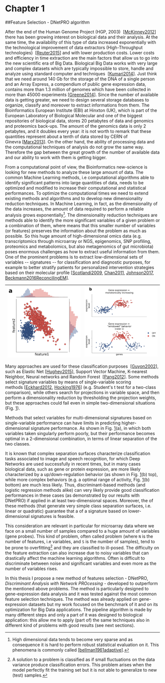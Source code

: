 # Chapter 1
##Feature Selection - DNetPRO algorithm

After the end of the Human Genome Project (HGP, 2003) 
[[McKinney2012](https://doi.org/10.1108/09504121211211415)]
there has been growing interest on biological data and their analysis.
At the same time, the availability of this type of data increased
exponentially with the technological improvement of data extractors
(High-Throughput technologies) 
[[Reuter2015](https://doi.org/10.1016/j.molcel.2015.05.004)] and
with lower production costs.
Lower costs and efficiency in time extraction are the main
factors that allow us to go into the new scientific era of Big Data.
Biological Big Data works with very large and complex datasets which are
typically impossible to store, handle and analyze using standard
computer and techniques 
[[Kumari2014](https://pdfs.semanticscholar.org/6cb1/5f5dc5605559230617828dc1dadad5775e85.pdf)].
Just think that we need around
140 Gb for the storage of the DNA of a single person and an Array
Express, a compendium of public gene expression data, contains more than
1.3 million of genomes which have been collected in more than 45000
experiments [[Greene2014](https://www.ncbi.nlm.nih.gov/pmc/articles/PMC5604462/)].
Since the number of available data is getting
greater, we need to design several storage databases to organize,
classify and moreover to extract informations from them. The
Bioinformatics European Institute (EBI) at Hinxton (UK), which is part
of the European Laboratory of Biological Molecular and one of the
biggest repositories of biological data, stores 20 petabytes of data and
genomics and proteomics back-ups. The amount of the genomics data is
only 2 petabytes, and it doubles every year: it is not worth to remark
that these quantities represent about a tenth of data stored by CERN of
Ginevra [[Marx2013](https://doi.org/10.1038/498255a)]. On the other hand,
the ability of processing data and the computational techniques of analysis
do not grow the same way. Therefore the gap between the great growth of the
number of available data and our ability to work with them is getting bigger.

From a computational point of view, the Bioinformatics new-science is
looking for new methods to analyze these large amount of data. The
common Machine Learning methods, i.e computational algorithms able to
identify significant patterns into large quantities of data, needs to be
optimized and modified to increase their computational and statistical
performances. To optimize the computational times we need to extend
existing methods and algorithms and to develop new dimensionality
reduction techniques. In Machine Learning, in fact, as the
dimensionality of the data increases, the amount of data required to
perform a reliable analysis grows exponentially[^1]. The dimensionality
reduction techniques are methods able to identify the more significant
variables of a given problem or a combination of them, where means that
this smaller number of variables (or features) preserves the information
about the problem as much as possible. So this huge amount of
high-dimensional omics data (e.g. transcriptomics through microarray or
NGS, epigenomics, SNP profiling, proteomics and metabolomics, but also
metagenomics of gut microbiota) poses enormous challenges as how to
extract useful information from them. One of the prominent problems is
to extract low-dimensional sets of variables -- signatures -- for
classification and diagnostic purposes, for example to better stratify
patients for personalized intervention strategies based on their
molecular
profile [[Scotlandi2009](https://doi.org/10.1200/JCO.2008.19.2542),
[Chan2011](https://doi.org/10.1146/annurev-genom-082410-101446),
[Johnson2017](https://accpjournals.onlinelibrary.wiley.com/doi/abs/10.1002/phar.1975),
[Beckmann2016ReconcilingEM](https://www.ncbi.nlm.nih.gov/pmc/articles/PMC5165712/)].

| <img src="https://github.com/Nico-Curti/PhDthesis/blob/master/img/distributions.svg" width="400px;"/> | <img src="https://github.com/Nico-Curti/PhDthesis/blob/master/img/expression.svg" width="400px;"/> |
| :----: | :----: |

Many approaches are used for these classification purposes 
[[Guyon2002](https://link.springer.com/article/10.1023/A:1012487302797)],
such as Elastic Net [[Hughey2015](https://www.ncbi.nlm.nih.gov/pmc/articles/PMC4499117/)],
Support Vector Machine, K-nearest Neighbor, Neural networks and Random Forest 
[[Pang2012](https://www.ncbi.nlm.nih.gov/pmc/articles/PMC3495190/)]. Some methods
select signature variables by means of single-variable scoring
methods [[Eckhard2012](https://www.scirp.org/journal/PaperInformation.aspx?PaperID=18585),
[Hocking1976](http://www.jstor.org/stable/2529336)]  (e.g. Student's t test for a
two-class comparison), while others search for projections in variable
space, and then perform a dimensionality reduction by thresholding the
projection weights, but these approaches could fail even in simple
two-dimensional situations
(Fig. [1](#fig:example)).

Methods that select variables for multi-dimensional signatures based on
single-variable performance can have limits in predicting
higher-dimensional signature performance. As shown in
Fig. [1](#fig:example)(a), in which both variables taken singularly
perform poorly, but their performance becomes optimal in a 2-dimensional
combination, in terms of linear separation of the two classes.

It is known that complex separation surfaces characterize classification
tasks associated to image and speech recognition, for which Deep
Networks are used successfully in recent times, but in many cases
biological data, such as gene or protein expression, are more likely
characterized by a up/down-regulation behavior (as shown in
Fig. [1](#fig:example)(b) top), while more complex behaviors (e.g. a
optimal range of activity,
Fig. [1](#fig:example)(b) bottom) are much less likely. Thus,
discriminant-based methods (and logistic regression methods alike) can
very likely provide good classification performances in these cases (as
demonstrated by our results with DNetPRO) if applied in at least
two-dimensional spaces. Moreover, the of these methods (that generate
very simple class separation surfaces, i.e. linear or quadratic)
guarantee that a of a signature based on lower-dimensional signatures is
feasible.

This consideration are relevant in particular for microarray data where
we face on a small number of samples compared to a huge amount of
variables (gene probes). This kind of problem, often called problem
(where `N` is the number of features, i.e variables, and `S` is the
number of samples), tend to be prone to overfitting[^2] and they are
classified to ill-posed. The difficulty on the feature extraction can
also increase due to noisy variables that can drastically affect the
machine learning algorithms. Often is difficult to discriminate between
noise and significant variables and even more as the number of variables
rises.

In this thesis I propose a new method of features selection - DNetPRO,
*Discriminant Analysis with Network PROcessing* - developed to
outperform the mentioned above problems. The method is particularly
designed to gene-expression data analysis and it was tested against the
most common feature selection techniques. The method was already applied
on gene-expression datasets but my work focused on the benchmark of it
and on its optimization for Big Data applications. The pipeline
algorithm is made by many different steps and only a part of it was
designed to biological application: this allow me to apply (part of) the
same techniques also in different kind of problems with good results
(see next sections).

[^1]: High dimensional data tends to become very sparse and as
    consequence it is hard to perform robust statistical evaluation on
    it. This phenomena is commonly called
    [[bellman1961adaptive](https://books.google.it/books?id=POAmAAAAMAAJ)].

[^2]: A solution to a problem is classified as if small fluctuations on
    the data variance produce classification errors. This problem arises
    when the model perfectly fit the training set but it is not able to
    generalize to new (test) samples.
